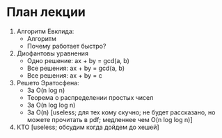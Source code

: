 # План лекции

1. Алгоритм Евклида:
    * Алгоритм
    * Почему работает быстро?
1. Диофантовы уравнения
    * Одно решение: ax + by = gcd(a, b)
    * Все решения: ax + by = gcd(a, b)
    * Все решения: ax + by = c
1. Решето Эратосфена:
    * За O(n log n)
    * Теорема о распределении простых чисел
    * За O(n log log n)
    * За O(n) [useless; для тех кому скучно; не будет рассказано, но можете прочитать в pdf; медленнее чем O(n log log n)]
1. КТО [useless; обсудим когда дойдем до хешей]
